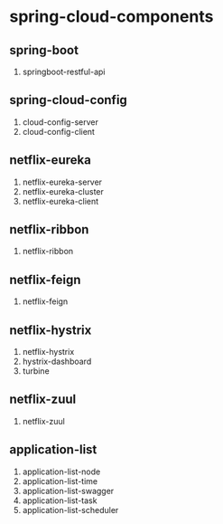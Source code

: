 # spring-cloud-components

## spring-boot
1. springboot-restful-api

## spring-cloud-config
1. cloud-config-server
2. cloud-config-client

## netflix-eureka
1. netflix-eureka-server
2. netflix-eureka-cluster
2. netflix-eureka-client

## netflix-ribbon
1. netflix-ribbon

## netflix-feign
1. netflix-feign

## netflix-hystrix
1. netflix-hystrix
2. hystrix-dashboard
3. turbine

## netflix-zuul
1. netflix-zuul

## application-list
1. application-list-node
2. application-list-time
3. application-list-swagger
4. application-list-task
5. application-list-scheduler
